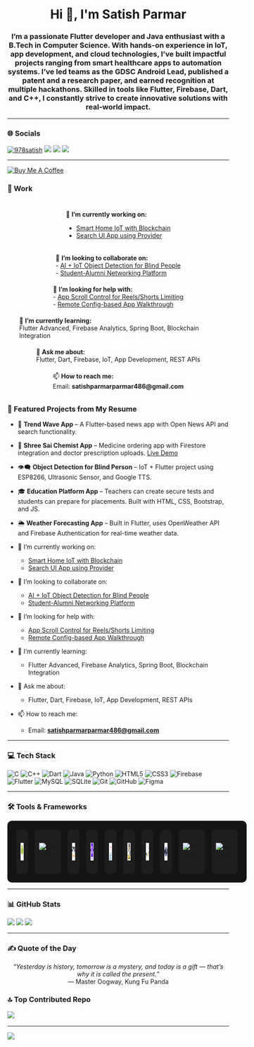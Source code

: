 
<h1 align="center">Hi 👋, I'm Satish Parmar</h1>
<h3 align="center">
I’m a passionate Flutter developer and Java enthusiast with a B.Tech in Computer Science. With hands-on experience in IoT, app development, and cloud technologies, I’ve built impactful projects ranging from smart healthcare apps to automation systems. I’ve led teams as the GDSC Android Lead, published a patent and a research paper, and earned recognition at multiple hackathons. Skilled in tools like Flutter, Firebase, Dart, and C++, I constantly strive to create innovative solutions with real-world impact.
</h3>

---

### 🌐 Socials
<p align="left">
  <a href="https://twitter.com/978satish" target="_blank"><img src="https://img.shields.io/twitter/follow/978satish?logo=twitter&style=for-the-badge" alt="978satish" /></a>
  <a href="mailto:satishparmarparmar486@gmail.com"><img src="https://img.shields.io/badge/Gmail-satishparmarparmar486@gmail.com-red?style=for-the-badge&logo=gmail&logoColor=white"/></a>
  <a href="https://www.linkedin.com/in/satish-parmar-8021a5245/"><img src="https://img.shields.io/badge/LinkedIn-Satish%20Parmar-blue?style=for-the-badge&logo=linkedin&logoColor=white"/></a>
  <a href="https://satishparmar1.github.io/Portfolio/"><img src="https://img.shields.io/badge/Portfolio-Visit-blueviolet?style=for-the-badge&logo=githubpages&logoColor=white"/></a>
</p>

---

<a href="https://www.buymeacoffee.com/invite/SatishParmar1" target="_blank">
  <img src="https://img.shields.io/badge/Buy%20Me%20a%20Coffee-Support%20My%20Work-yellow?style=for-the-badge&logo=buy-me-a-coffee&logoColor=black" alt="Buy Me A Coffee"/>
</a>

### 🚀 Work

<div align="center" style="display: flex; flex-wrap: wrap; justify-content: center; text-align: left;">
  <div style="margin: 10px; max-width: 450px;">

  🔭 <strong>I’m currently working on:</strong><br>
  - <a href="https://github.com/SatishParmar1">Smart Home IoT with Blockchain</a><br>
  - <a href="https://github.com/SatishParmar1">Search UI App using Provider</a>
  </div>

  <div style="margin: 10px; max-width: 450px;">
  👯 <strong>I’m looking to collaborate on:</strong><br>
  - <a href="https://github.com/SatishParmar1">AI + IoT Object Detection for Blind People</a><br>
  - <a href="https://github.com/SatishParmar1">Student-Alumni Networking Platform</a>
  </div>

  <div style="margin: 10px; max-width: 450px;">
  🤝 <strong>I’m looking for help with:</strong><br>
  - <a href="https://github.com/SatishParmar1">App Scroll Control for Reels/Shorts Limiting</a><br>
  - <a href="https://github.com/SatishParmar1">Remote Config-based App Walkthrough</a>
  </div>

  <div style="margin: 10px; max-width: 450px;">
  🌱 <strong>I’m currently learning:</strong><br>
  Flutter Advanced, Firebase Analytics, Spring Boot, Blockchain Integration
  </div>

  <div style="margin: 10px; max-width: 450px;">
  💬 <strong>Ask me about:</strong><br>
  Flutter, Dart, Firebase, IoT, App Development, REST APIs
  </div>

  <div style="margin: 10px; max-width: 450px;">
  📫 <strong>How to reach me:</strong><br>
  Email: <strong>satishparmarparmar486@gmail.com</strong>
  </div>
</div>

### 📱 Featured Projects from My Resume
- 📰 **Trend Wave App** – A Flutter-based news app with Open News API and search functionality.
- 💊 **Shree Sai Chemist App** – Medicine ordering app with Firestore integration and doctor prescription uploads. [Live Demo](https://bit.ly/shreesaichemist)
- 👁️‍🗨️ **Object Detection for Blind Person** – IoT + Flutter project using ESP8266, Ultrasonic Sensor, and Google TTS.
- 🎓 **Education Platform App** – Teachers can create secure tests and students can prepare for placements. Built with HTML, CSS, Bootstrap, and JS.
- 🌦️ **Weather Forecasting App** – Built in Flutter, uses OpenWeather API and Firebase Authentication for real-time weather data.
- 🔭 I’m currently working on:
  - [Smart Home IoT with Blockchain](https://github.com/SatishParmar1)
  - [Search UI App using Provider](https://github.com/SatishParmar1)

- 👯 I’m looking to collaborate on:
  - [AI + IoT Object Detection for Blind People](https://github.com/SatishParmar1)
  - [Student-Alumni Networking Platform](https://github.com/SatishParmar1)

- 🤝 I’m looking for help with:
  - [App Scroll Control for Reels/Shorts Limiting](https://github.com/SatishParmar1)
  - [Remote Config-based App Walkthrough](https://github.com/SatishParmar1)

- 🌱 I’m currently learning:
  - Flutter Advanced, Firebase Analytics, Spring Boot, Blockchain Integration

- 💬 Ask me about:
  - Flutter, Dart, Firebase, IoT, App Development, REST APIs

- 📫 How to reach me:
  - Email: **satishparmarparmar486@gmail.com**

---

### 💻 Tech Stack
![C](https://img.shields.io/badge/c-%2300599C.svg?style=for-the-badge&logo=c&logoColor=white)
![C++](https://img.shields.io/badge/c++-%2300599C.svg?style=for-the-badge&logo=c%2B%2B&logoColor=white)
![Dart](https://img.shields.io/badge/dart-%230175C2.svg?style=for-the-badge&logo=dart&logoColor=white)
![Java](https://img.shields.io/badge/java-%23ED8B00.svg?style=for-the-badge&logo=openjdk&logoColor=white)
![Python](https://img.shields.io/badge/python-3670A0?style=for-the-badge&logo=python&logoColor=ffdd54)
![HTML5](https://img.shields.io/badge/html5-%23E34F26.svg?style=for-the-badge&logo=html5&logoColor=white)
![CSS3](https://img.shields.io/badge/css3-%231572B6.svg?style=for-the-badge&logo=css3&logoColor=white)
![Firebase](https://img.shields.io/badge/firebase-%23039BE5.svg?style=for-the-badge&logo=firebase)
![Flutter](https://img.shields.io/badge/Flutter-%2302569B.svg?style=for-the-badge&logo=Flutter&logoColor=white)
![MySQL](https://img.shields.io/badge/mysql-4479A1.svg?style=for-the-badge&logo=mysql&logoColor=white)
![SQLite](https://img.shields.io/badge/sqlite-%2307405e.svg?style=for-the-badge&logo=sqlite&logoColor=white)
![Git](https://img.shields.io/badge/git-%23F05033.svg?style=for-the-badge&logo=git&logoColor=white)
![GitHub](https://img.shields.io/badge/github-%23121011.svg?style=for-the-badge&logo=github&logoColor=white)
![Figma](https://img.shields.io/badge/figma-%23F24E1E.svg?style=for-the-badge&logo=figma&logoColor=white)

---

### 🛠️ Tools & Frameworks
<div align="center" style="
  display: flex;
  flex-direction: row;
  gap: 15px;
  justify-content: center;
  background-color: #141414;
  padding: 20px;
  border-radius: 10px;
  width: 100%;
  max-width: 100%;
  overflow-x: auto;
">
  <div style="background-color: #1e1e1e; padding: 10px; border-radius: 8px; width: 80px; height: 80px; display: flex; align-items: center; justify-content: center;">
    <img src="https://raw.githubusercontent.com/devicons/devicon/master/icons/android/android-original-wordmark.svg" width="40" height="40" alt="Android"/>
  </div>
  <div style="background-color: #1e1e1e; padding: 10px; border-radius: 8px; width: 80px; height: 80px; display: flex; align-items: center; justify-content: center;">
    <img src="https://cdn.worldvectorlogo.com/logos/arduino-1.svg" width="40" height="40" alt="Arduino"/>
  </div>
  <div style="background-color: #1e1e1e; padding: 10px; border-radius: 8px; width: 80px; height: 80px; display: flex; align-items: center; justify-content: center;">
    <img src="https://raw.githubusercontent.com/devicons/devicon/master/icons/amazonwebservices/amazonwebservices-original-wordmark.svg" width="40" height="40" alt="AWS"/>
  </div>
  <div style="background-color: #1e1e1e; padding: 10px; border-radius: 8px; width: 80px; height: 80px; display: flex; align-items: center; justify-content: center;">
    <img src="https://raw.githubusercontent.com/devicons/devicon/master/icons/bootstrap/bootstrap-plain-wordmark.svg" width="40" height="40" alt="Bootstrap"/>
  </div>
  <div style="background-color: #1e1e1e; padding: 10px; border-radius: 8px; width: 80px; height: 80px; display: flex; align-items: center; justify-content: center;">
    <img src="https://raw.githubusercontent.com/devicons/devicon/master/icons/java/java-original.svg" width="40" height="40" alt="Java"/>
  </div>
  <div style="background-color: #1e1e1e; padding: 10px; border-radius: 8px; width: 80px; height: 80px; display: flex; align-items: center; justify-content: center;">
    <img src="https://raw.githubusercontent.com/devicons/devicon/master/icons/linux/linux-original.svg" width="40" height="40" alt="Linux"/>
  </div>
  <div style="background-color: #1e1e1e; padding: 10px; border-radius: 8px; width: 80px; height: 80px; display: flex; align-items: center; justify-content: center;">
    <img src="https://raw.githubusercontent.com/devicons/devicon/master/icons/mysql/mysql-original-wordmark.svg" width="40" height="40" alt="MySQL"/>
  </div>
  <div style="background-color: #1e1e1e; padding: 10px; border-radius: 8px; width: 80px; height: 80px; display: flex; align-items: center; justify-content: center;">
    <img src="https://raw.githubusercontent.com/devicons/devicon/master/icons/php/php-original.svg" width="40" height="40" alt="PHP"/>
  </div>
  <div style="background-color: #1e1e1e; padding: 10px; border-radius: 8px; width: 80px; height: 80px; display: flex; align-items: center; justify-content: center;">
    <img src="https://www.vectorlogo.zone/logos/getpostman/getpostman-icon.svg" width="40" height="40" alt="Postman"/>
  </div>
  <div style="background-color: #1e1e1e; padding: 10px; border-radius: 8px; width: 80px; height: 80px; display: flex; align-items: center; justify-content: center;">
    <img src="https://www.vectorlogo.zone/logos/springio/springio-icon.svg" width="40" height="40" alt="Spring"/>
  </div>
</div>

---

### 📊 GitHub Stats
![](https://github-readme-stats.vercel.app/api?username=SatishParmar1&theme=dark&hide_border=false&include_all_commits=true&count_private=true)
![](https://nirzak-streak-stats.vercel.app/?user=SatishParmar1&theme=dark&hide_border=false)
![](https://github-readme-stats.vercel.app/api/top-langs/?username=SatishParmar1&theme=dark&hide_border=false&layout=compact)

---

### ✍️ Quote of the Day
<p align="center"><em>“Yesterday is history, tomorrow is a mystery, and today is a gift — that’s why it is called the present.”</em><br/>— Master Oogway, Kung Fu Panda</p>

### 🔝 Top Contributed Repo
![](https://github-contributor-stats.vercel.app/api?username=SatishParmar1&limit=5&theme=dark&combine_all_yearly_contributions=true)

---
[![](https://visitcount.itsvg.in/api?id=SatishParmar1&icon=0&color=0)](https://visitcount.itsvg.in)


